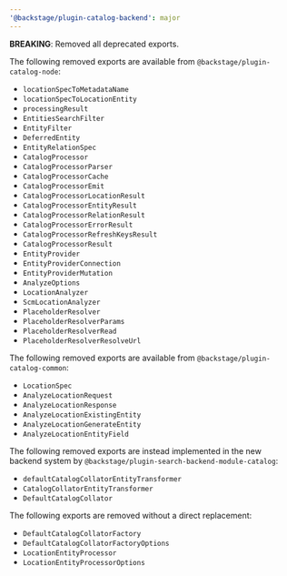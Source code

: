 ```yaml
---
'@backstage/plugin-catalog-backend': major
---
```


**BREAKING**: Removed all deprecated exports.

The following removed exports are available from `@backstage/plugin-catalog-node`:

- `locationSpecToMetadataName`
- `locationSpecToLocationEntity`
- `processingResult`
- `EntitiesSearchFilter`
- `EntityFilter`
- `DeferredEntity`
- `EntityRelationSpec`
- `CatalogProcessor`
- `CatalogProcessorParser`
- `CatalogProcessorCache`
- `CatalogProcessorEmit`
- `CatalogProcessorLocationResult`
- `CatalogProcessorEntityResult`
- `CatalogProcessorRelationResult`
- `CatalogProcessorErrorResult`
- `CatalogProcessorRefreshKeysResult`
- `CatalogProcessorResult`
- `EntityProvider`
- `EntityProviderConnection`
- `EntityProviderMutation`
- `AnalyzeOptions`
- `LocationAnalyzer`
- `ScmLocationAnalyzer`
- `PlaceholderResolver`
- `PlaceholderResolverParams`
- `PlaceholderResolverRead`
- `PlaceholderResolverResolveUrl`

The following removed exports are available from `@backstage/plugin-catalog-common`:

- `LocationSpec`
- `AnalyzeLocationRequest`
- `AnalyzeLocationResponse`
- `AnalyzeLocationExistingEntity`
- `AnalyzeLocationGenerateEntity`
- `AnalyzeLocationEntityField`

The following removed exports are instead implemented in the new backend system by `@backstage/plugin-search-backend-module-catalog`:

- `defaultCatalogCollatorEntityTransformer`
- `CatalogCollatorEntityTransformer`
- `DefaultCatalogCollator`

The following exports are removed without a direct replacement:

- `DefaultCatalogCollatorFactory`
- `DefaultCatalogCollatorFactoryOptions`
- `LocationEntityProcessor`
- `LocationEntityProcessorOptions`
